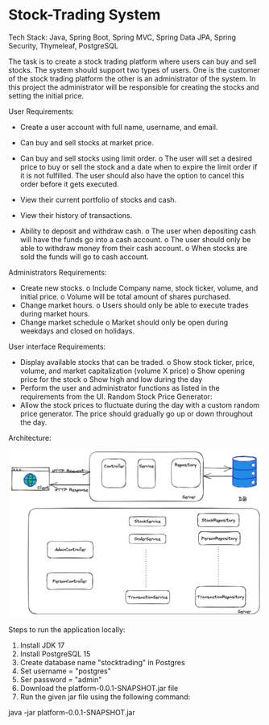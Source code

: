 # Stock-Trading System

Tech Stack: Java, Spring Boot, Spring MVC, Spring Data JPA, Spring Security, Thymeleaf, PostgreSQL

The task is to create a stock trading platform where users can buy and sell stocks. The system should
support two types of users. One is the customer of the stock trading platform the other is an
administrator of the system. In this project the administrator will be responsible for creating the stocks
and setting the initial price.


User Requirements:
- Create a user account with full name, username, and email.
- Can buy and sell stocks at market price.
- Can buy and sell stocks using limit order.
o The user will set a desired price to buy or sell the stock and a date when to expire the
limit order if it is not fulfilled. The user should also have the option to cancel this order
before it gets executed.

- View their current portfolio of stocks and cash.
- View their history of transactions.
- Ability to deposit and withdraw cash.
o The user when depositing cash will have the funds go into a cash account.
o The user should only be able to withdraw money from their cash account.
o When stocks are sold the funds will go to cash account.

Administrators Requirements:
- Create new stocks.
o Include Company name, stock ticker, volume, and initial price.
o Volume will be total amount of shares purchased.
- Change market hours.
o Users should only be able to execute trades during market hours.
- Change market schedule
o Market should only be open during weekdays and closed on holidays.

User interface Requirements:
- Display available stocks that can be traded.
o Show stock ticker, price, volume, and market capitalization (volume X price)
o Show opening price for the stock
o Show high and low during the day
- Perform the user and administrator functions as listed in the requirements from the UI.
Random Stock Price Generator:
- Allow the stock prices to fluctuate during the day with a custom random price generator. The
price should gradually go up or down throughout the day.



Architecture:

![Screenshot](architecture.jpeg)


Steps to run the application locally:

1) Install JDK 17
2) Install PostgreSQL 15
3) Create database name "stocktrading" in Postgres
4) Set username = "postgres"
5) Ser password = "admin"
6) Download the platform-0.0.1-SNAPSHOT.jar file
7) Run the given jar file using the following command:

java -jar platform-0.0.1-SNAPSHOT.jar

